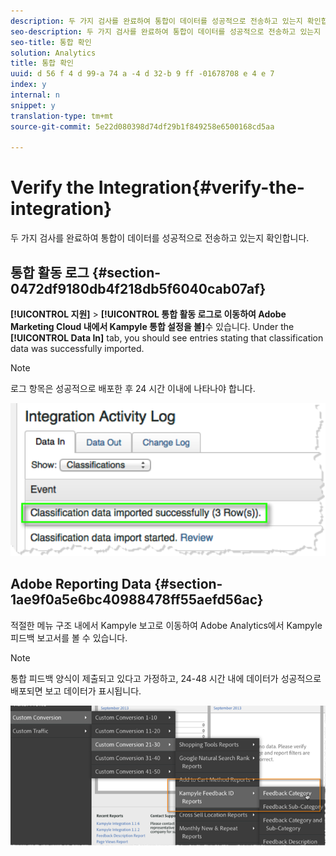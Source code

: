 ```yaml
---
description: 두 가지 검사를 완료하여 통합이 데이터를 성공적으로 전송하고 있는지 확인합니다.
seo-description: 두 가지 검사를 완료하여 통합이 데이터를 성공적으로 전송하고 있는지 확인합니다.
seo-title: 통합 확인
solution: Analytics
title: 통합 확인
uuid: d 56 f 4 d 99-a 74 a -4 d 32-b 9 ff -01678708 e 4 e 7
index: y
internal: n
snippet: y
translation-type: tm+mt
source-git-commit: 5e22d080398d74df29b1f849258e6500168cd5aa

---
```



# Verify the Integration{#verify-the-integration}

두 가지 검사를 완료하여 통합이 데이터를 성공적으로 전송하고 있는지 확인합니다.

## 통합 활동 로그 {#section-0472df9180db4f218db5f6040cab07af}

**[!UICONTROL 지원]** &gt; **[!UICONTROL 통합 활동 로그로 이동하여 Adobe Marketing Cloud 내에서 Kampyle 통합 설정을 볼]**&#x200B;수 있습니다. Under the **[!UICONTROL Data In]** tab, you should see entries stating that classification data was successfully imported.

>[!NOTE]
>
>로그 항목은 성공적으로 배포한 후 24 시간 이내에 나타나야 합니다.

![](assets/integration_activity_log.png)

## Adobe Reporting Data {#section-1ae9f0a5e6bc40988478ff55aefd56ac}

적절한 메뉴 구조 내에서 Kampyle 보고로 이동하여 Adobe Analytics에서 Kampyle 피드백 보고서를 볼 수 있습니다.

>[!NOTE]
>
>통합 피드백 양식이 제출되고 있다고 가정하고, 24-48 시간 내에 데이터가 성공적으로 배포되면 보고 데이터가 표시됩니다.

![](assets/adobe_reporting_data.png)

